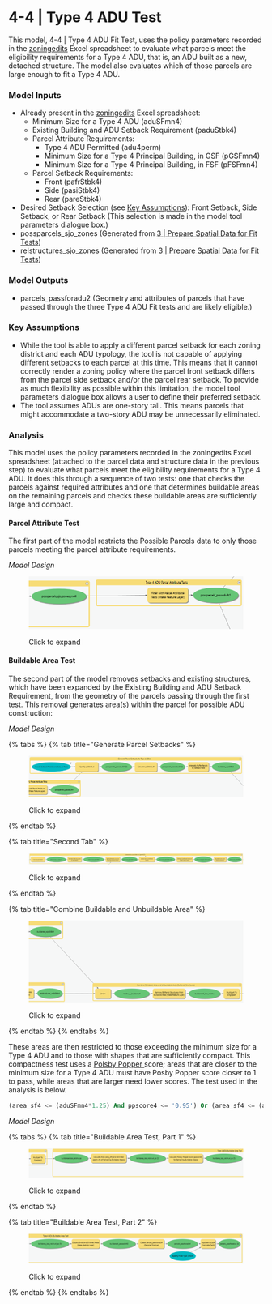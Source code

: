 # 4-4 | Type 4 ADU Test

This model, 4-4 | Type 4 ADU Fit Test, uses the policy parameters recorded in the [zoningedits](../../analysis-preparation/tabular-inputs/#tabular-inputs) Excel spreadsheet to evaluate what parcels meet the eligibility requirements for a Type 4 ADU, that is, an ADU built as a new, detached structure. The model also evaluates which of those parcels are large enough to fit a Type 4 ADU.

### Model Inputs

* Already present in the [zoningedits](../../analysis-preparation/tabular-inputs/) Excel spreadsheet:
  * Minimum Size for a Type 4 ADU (aduSFmn4)
  * Existing Building and ADU Setback Requirement (paduStbk4)
  * Parcel Attribute Requirements:&#x20;
    * Type 4 ADU Permitted (adu4perm)
    * Minimum Size for a Type 4 Principal Building, in GSF (pGSFmn4)
    * Minimum Size for a Type 4 Principal Building, in FSF (pFSFmn4)
  * Parcel Setback Requirements:&#x20;
    * Front (pafrStbk4)
    * Side (pasiStbk4)
    * Rear (pareStbk4)
* Desired Setback Selection (see [Key Assumptions](4-4-or-type-4-adu-test.md#key-assumptions)): Front Setback, Side Setback, or Rear Setback (This selection is made in the model tool parameters dialogue box.)
* possparcels\_sjo\_zones (Generated from [3 | Prepare Spatial Data for Fit Tests](../3-or-prepare-spatial-data-for-fit-tests.md))
* relstructures\_sjo\_zones (Generated from [3 | Prepare Spatial Data for Fit Tests](../3-or-prepare-spatial-data-for-fit-tests.md))

### Model Outputs

* parcels\_passforadu2 (Geometry and attributes of parcels that have passed through the three Type 4 ADU Fit tests and are likely eligible.)&#x20;

### Key Assumptions

* While the tool is able to apply a different parcel setback for each zoning district and each ADU typology, the tool is not capable of applying different setbacks to each parcel at this time. This means that it cannot correctly render a zoning policy where the parcel front setback differs from the parcel side setback and/or the parcel rear setback. To provide as much flexibility as possible within this limitation, the model tool parameters dialogue box allows a user to define their preferred setback.
* The tool assumes ADUs are one-story tall. This means parcels that might accommodate a two-story ADU may be unnecessarily eliminated.

### Analysis

This model uses the policy parameters recorded in the zoningedits Excel spreadsheet (attached to the parcel data and structure data in the previous step) to evaluate what parcels meet the eligibility requirements for a Type 4 ADU. It does this through a sequence of two tests: one that checks the parcels against required attributes and one that determines buildable areas on the remaining parcels and checks these buildable areas are sufficiently large and compact.

#### Parcel Attribute Test

The first part of the model restricts the Possible Parcels data to only those parcels meeting the parcel attribute requirements.&#x20;

_Model Design_

<figure><img src="../../.gitbook/assets/image (6).png" alt=""><figcaption><p>Click to expand</p></figcaption></figure>

#### Buildable Area Test

The second part of the model removes setbacks and existing structures, which have been expanded by the Existing Building and ADU Setback Requirement, from the geometry of the parcels passing through the first test. This removal generates area(s) within the parcel for possible ADU construction:

_Model Design_

{% tabs %}
{% tab title="Generate Parcel Setbacks" %}
<figure><img src="../../.gitbook/assets/image (12).png" alt=""><figcaption><p>Click to expand</p></figcaption></figure>
{% endtab %}

{% tab title="Second Tab" %}
<figure><img src="../../.gitbook/assets/image (11).png" alt=""><figcaption><p>Click to expand</p></figcaption></figure>
{% endtab %}

{% tab title="Combine Buildable and Unbuildable Area" %}
<figure><img src="../../.gitbook/assets/image (15).png" alt=""><figcaption><p>Click to expand</p></figcaption></figure>
{% endtab %}
{% endtabs %}

These areas are then restricted to those exceeding the minimum size for a Type 4 ADU and to those with shapes that are sufficiently compact. This compactness test uses a [Polsby Popper ](https://en.wikipedia.org/wiki/Polsby%E2%80%93Popper\_test)score; areas that are closer to the minimum size for a Type 4 ADU must have Posby Popper score closer to 1 to pass, while areas that are larger need lower scores. The test used in the analysis is below.

```sql
(area_sf4 <= (aduSFmn4*1.25) And ppscore4 <= '0.95') Or (area_sf4 <= (aduSFmn4*1.5) And ppscore4 <= '0.85') Or (area_sf4 <= (aduSFmn4*1.75) And ppscore4 <= '0.75') Or (area_sf4 <= (aduSFmn4*2.0) And ppscore4 <= '0.5') Or (area_sf4 <= (aduSFmn4*2.25) And ppscore4 <= '0.25') Or (area_sf4 <= (aduSFmn4*2.5) And ppscore4 <= '0.15') Or (area_sf4 <= (aduSFmn4* 3) And ppscore4 <= '0.10')
```

_Model Design_

{% tabs %}
{% tab title="Buildable Area Test, Part 1" %}
<figure><img src="../../.gitbook/assets/image (16).png" alt=""><figcaption><p>Click to expand</p></figcaption></figure>
{% endtab %}

{% tab title="Buildable Area Test, Part 2" %}
<figure><img src="../../.gitbook/assets/image (2) (1).png" alt=""><figcaption><p>Click to expand</p></figcaption></figure>
{% endtab %}
{% endtabs %}

<mark style="background-color:orange;"></mark>

